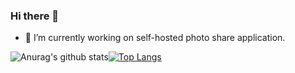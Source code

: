 ### Hi there 👋

<!--
**Segelzwerg/Segelzwerg** is a ✨ _special_ ✨ repository because its `README.md` (this file) appears on your GitHub profile.

Here are some ideas to get you started:
-->
- 🔭 I’m currently working on self-hosted photo share application.

![Anurag's github stats](https://github-readme-stats.vercel.app/api?username=segelzwerg&count_private=true&show_icons=true)[![Top Langs](https://github-readme-stats.vercel.app/api/top-langs/?username=segelzwerg&layout=compact)](https://github.com/anuraghazra/github-readme-stats)
